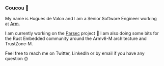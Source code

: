 ### Coucou 👋

My name is Hugues de Valon and I am a Senior Software Engineer working at [Arm](https://www.arm.com/).

I am currently working on the [Parsec](https://github.com/parallaxsecond/parsec) project 🔐 I am also doing some bits for the Rust Embedded community around the Armv8-M architecture and TrustZone-M.

Feel free to reach me on Twitter, LinkedIn or by email if you have any question 🌞
